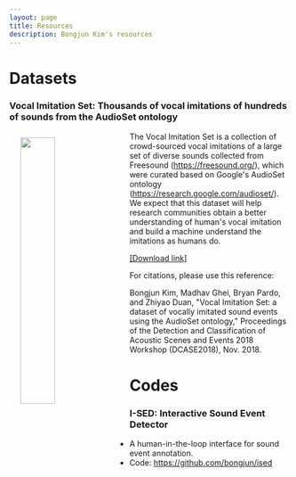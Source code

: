```yaml
---
layout: page
title: Resources
description: Bongjun Kim's resources
---
```



# Datasets

### Vocal Imitation Set: Thousands of vocal imitations of hundreds of sounds from the AudioSet ontology

<a href="{{ BASE_PATH }}/pages/research.html"><img src="{{ BASE_PATH }}/pages/files/imitationset_icon.png" width="35%" height="35%" align="left" style="margin:10px 20px "></a>

The Vocal Imitation Set is a collection of crowd-sourced vocal imitations of a large set of diverse sounds collected from Freesound (https://freesound.org/), which were curated based on Google's AudioSet ontology (https://research.google.com/audioset/). We expect that this dataset will help research communities obtain a better understanding of human's vocal imitation and build a machine understand the imitations as humans do.

[[Download link]](https://doi.org/10.5281/zenodo.1340763)

For citations, please use this reference:

Bongjun Kim, Madhav Ghei, Bryan Pardo, and Zhiyao Duan, "Vocal Imitation Set: a dataset of vocally imitated sound events using the AudioSet ontology," Proceedings of the Detection and Classification of Acoustic Scenes and Events 2018 Workshop (DCASE2018), Nov. 2018.

# Codes

### I-SED: Interactive Sound Event Detector
* A human-in-the-loop interface for sound event annotation.
* Code: https://github.com/bongjun/ised

